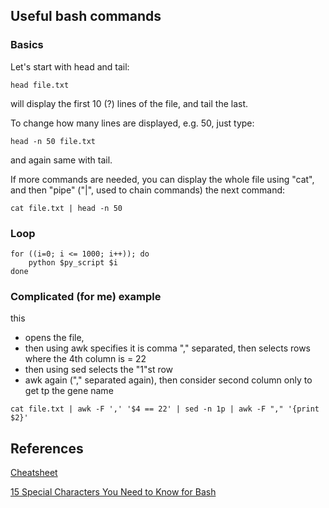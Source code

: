 ## Useful bash commands
### Basics 

Let's start with head and tail:
```
head file.txt
```
will display the first 10 (?) lines of the file, and tail the last.

To change how many lines are displayed, e.g. 50, just type:
```
head -n 50 file.txt
```
and again same with tail.

If more commands are needed, you can display the whole file using "cat", and then "pipe" ("|", used to chain commands) the next command:
```
cat file.txt | head -n 50
```
### Loop
```
for ((i=0; i <= 1000; i++)); do
    python $py_script $i 
done
```

### Complicated (for me) example
this 
* opens the file,
* then using awk specifies it is comma "," separated, then selects rows where the 4th column is = 22
* then using sed selects the "1"st row
* awk again ("," separated again), then consider second column only to get tp the gene name
```
cat file.txt | awk -F ',' '$4 == 22' | sed -n 1p | awk -F "," '{print $2}'
```
## References

[Cheatsheet](https://devhints.io/bash)

[15 Special Characters You Need to Know for Bash](https://www.howtogeek.com/439199/15-special-characters-you-need-to-know-for-bash/)
